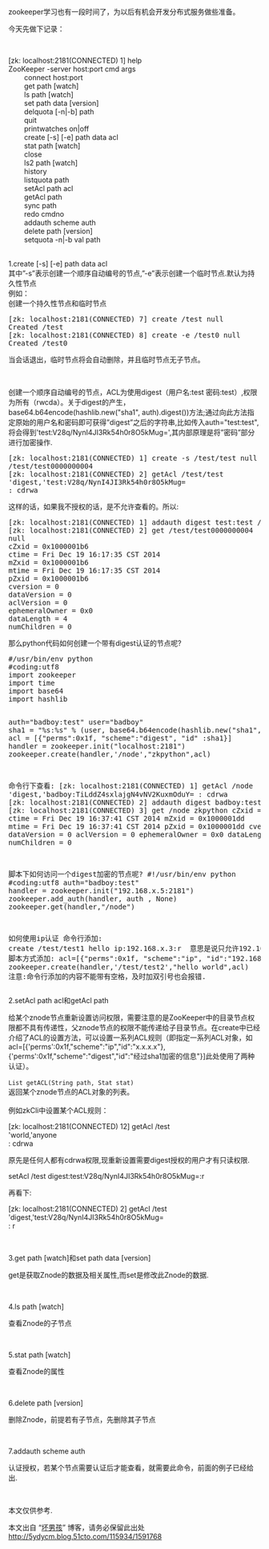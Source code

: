 <p>zookeeper学习也有一段时间了，为以后有机会开发分布式服务做些准备。</p>
<p>今天先做下记录：</p>
<p><br></p>
<p>[zk: localhost:2181(CONNECTED) 1] help<br>ZooKeeper -server host:port cmd args<br>&nbsp;&nbsp;&nbsp;&nbsp;&nbsp;&nbsp;&nbsp; connect host:port<br>&nbsp;&nbsp;&nbsp;&nbsp;&nbsp;&nbsp;&nbsp; get path [watch]<br>&nbsp;&nbsp;&nbsp;&nbsp;&nbsp;&nbsp;&nbsp; ls path [watch]<br>&nbsp;&nbsp;&nbsp;&nbsp;&nbsp;&nbsp;&nbsp; set path data [version]<br>&nbsp;&nbsp;&nbsp;&nbsp;&nbsp;&nbsp;&nbsp; delquota [-n|-b] path<br>&nbsp;&nbsp;&nbsp;&nbsp;&nbsp;&nbsp;&nbsp; quit <br>&nbsp;&nbsp;&nbsp;&nbsp;&nbsp;&nbsp;&nbsp; printwatches on|off<br>&nbsp;&nbsp;&nbsp;&nbsp;&nbsp;&nbsp;&nbsp; create [-s] [-e] path data acl<br>&nbsp;&nbsp;&nbsp;&nbsp;&nbsp;&nbsp;&nbsp; stat path [watch]<br>&nbsp;&nbsp;&nbsp;&nbsp;&nbsp;&nbsp;&nbsp; close <br>&nbsp;&nbsp;&nbsp;&nbsp;&nbsp;&nbsp;&nbsp; ls2 path [watch]<br>&nbsp;&nbsp;&nbsp;&nbsp;&nbsp;&nbsp;&nbsp; history <br>&nbsp;&nbsp;&nbsp;&nbsp;&nbsp;&nbsp;&nbsp; listquota path<br>&nbsp;&nbsp;&nbsp;&nbsp;&nbsp;&nbsp;&nbsp; setAcl path acl<br>&nbsp;&nbsp;&nbsp;&nbsp;&nbsp;&nbsp;&nbsp; getAcl path<br>&nbsp;&nbsp;&nbsp;&nbsp;&nbsp;&nbsp;&nbsp; sync path<br>&nbsp;&nbsp;&nbsp;&nbsp;&nbsp;&nbsp;&nbsp; redo cmdno<br>&nbsp;&nbsp;&nbsp;&nbsp;&nbsp;&nbsp;&nbsp; addauth scheme auth<br>&nbsp;&nbsp;&nbsp;&nbsp;&nbsp;&nbsp;&nbsp; delete path [version]<br>&nbsp;&nbsp;&nbsp;&nbsp;&nbsp;&nbsp;&nbsp; setquota -n|-b val path</p>
<p><br>1.create [-s] [-e] path data acl<br>其中”-s”表示创建一个顺序自动编号的节点,”-e”表示创建一个临时节点.默认为持久性节点<br>例如：<br>创建一个持久性节点和临时节点<br></p>
<pre class="brush:python;toolbar:false">[zk:&nbsp;localhost:2181(CONNECTED)&nbsp;7]&nbsp;create&nbsp;/test&nbsp;null
Created&nbsp;/test
[zk:&nbsp;localhost:2181(CONNECTED)&nbsp;8]&nbsp;create&nbsp;-e&nbsp;/test0&nbsp;null
Created&nbsp;/test0</pre>
<p>当会话退出，临时节点将会自动删除，并且临时节点无子节点。</p>
<p><br></p>
<p>创建一个顺序自动编号的节点，ACL为使用digest（用户名:test 密码:test）,权限为所有（rwcda）。关于digest的产生，base64.b64encode(hashlib.new("sha1", auth).digest())方法;通过向此方法指定原始的用户名和密码即可获得”digest”之后的字符串,比如传入auth="test:test",将会得到'test:V28q/NynI4JI3Rk54h0r8O5kMug=',其内部原理是将”密码”部分进行加密操作.</p>
<pre class="brush:python;toolbar:false">[zk:&nbsp;localhost:2181(CONNECTED)&nbsp;1]&nbsp;create&nbsp;-s&nbsp;/test/test&nbsp;null&nbsp;digest:test:V28q/NynI4JI3Rk54h0r8O5kMug=:rwcda
/test/test0000000004
[zk:&nbsp;localhost:2181(CONNECTED)&nbsp;2]&nbsp;getAcl&nbsp;/test/test
'digest,'test:V28q/NynI4JI3Rk54h0r8O5kMug=
:&nbsp;cdrwa</pre>
<p>这样的话，如果我不授权的话，是不允许查看的。所以:</p>
<pre class="brush:python;toolbar:false">[zk:&nbsp;localhost:2181(CONNECTED)&nbsp;1]&nbsp;addauth&nbsp;digest&nbsp;test:test&nbsp;/test/test0000000004
[zk:&nbsp;localhost:2181(CONNECTED)&nbsp;2]&nbsp;get&nbsp;/test/test0000000004
null
cZxid&nbsp;=&nbsp;0x1000001b6
ctime&nbsp;=&nbsp;Fri&nbsp;Dec&nbsp;19&nbsp;16:17:35&nbsp;CST&nbsp;2014
mZxid&nbsp;=&nbsp;0x1000001b6
mtime&nbsp;=&nbsp;Fri&nbsp;Dec&nbsp;19&nbsp;16:17:35&nbsp;CST&nbsp;2014
pZxid&nbsp;=&nbsp;0x1000001b6
cversion&nbsp;=&nbsp;0
dataVersion&nbsp;=&nbsp;0
aclVersion&nbsp;=&nbsp;0
ephemeralOwner&nbsp;=&nbsp;0x0
dataLength&nbsp;=&nbsp;4
numChildren&nbsp;=&nbsp;0</pre>
<p>那么python代码如何创建一个带有digest认证的节点呢?</p>
<pre class="brush:python;toolbar:false">#/usr/bin/env&nbsp;python
#coding:utf8
import&nbsp;zookeeper
import&nbsp;time
import&nbsp;base64
import&nbsp;hashlib

auth="badboy:test"
user="badboy"
sha1&nbsp;=&nbsp;"%s:%s"&nbsp;%&nbsp;(user,&nbsp;base64.b64encode(hashlib.new("sha1",&nbsp;auth).digest()))
acl&nbsp;=&nbsp;[{"perms":0x1f,&nbsp;"scheme":"digest",&nbsp;"id"&nbsp;:sha1}]
handler&nbsp;=&nbsp;zookeeper.init("localhost:2181")
zookeeper.create(handler,'/node',"zkpython",acl)

命令行下查看:
[zk:&nbsp;localhost:2181(CONNECTED)&nbsp;1]&nbsp;getAcl&nbsp;/node
'digest,'badboy:TiLddZ4sxlajgN4vNV2KuxmOduY=
:&nbsp;cdrwa
[zk:&nbsp;localhost:2181(CONNECTED)&nbsp;2]&nbsp;addauth&nbsp;digest&nbsp;badboy:test&nbsp;/node
[zk:&nbsp;localhost:2181(CONNECTED)&nbsp;3]&nbsp;get&nbsp;/node
zkpython
cZxid&nbsp;=&nbsp;0x1000001dd
ctime&nbsp;=&nbsp;Fri&nbsp;Dec&nbsp;19&nbsp;16:37:41&nbsp;CST&nbsp;2014
mZxid&nbsp;=&nbsp;0x1000001dd
mtime&nbsp;=&nbsp;Fri&nbsp;Dec&nbsp;19&nbsp;16:37:41&nbsp;CST&nbsp;2014
pZxid&nbsp;=&nbsp;0x1000001dd
cversion&nbsp;=&nbsp;0
dataVersion&nbsp;=&nbsp;0
aclVersion&nbsp;=&nbsp;0
ephemeralOwner&nbsp;=&nbsp;0x0
dataLength&nbsp;=&nbsp;8
numChildren&nbsp;=&nbsp;0

脚本下如何访问一个digest加密的节点呢?
#!/usr/bin/env&nbsp;python
#coding:utf8
auth="badboy:test"
handler&nbsp;=&nbsp;zookeeper.init("192.168.x.5:2181")
zookeeper.add_auth(handler,&nbsp;auth&nbsp;,&nbsp;None)
zookeeper.get(handler,"/node")

如何使用ip认证
命令行添加:
create&nbsp;/test/test1&nbsp;hello&nbsp;ip:192.168.x.3:r&nbsp;&nbsp;意思是说只允许192.168.x.3这个客户端以只读方式连接
脚本方式添加:
acl=[{"perms":0x1f,&nbsp;"scheme":"ip",&nbsp;"id":"192.168.x.3"}]
zookeeper.create(handler,'/test/test2',"hello&nbsp;world",acl)
注意:命令行添加的内容不能带有空格，及时加双引号也会报错.</pre>
<p>2.setAcl path acl和getAcl path</p>
<p>给某个znode节点重新设置访问权限，需要注意的是ZooKeeper中的目录节点权限都不具有传递性，父znode节点的权限不能传递给子目录节点。在create中已经介绍了ACL的设置方法，可以设置一系列ACL规则（即指定一系列ACL对象，如acl=[{'perms':0x1f,"scheme":"ip","id":"x.x.x.x"},{'perms':0x1f,"scheme":"digest","id":"经过sha1加密的信息"}]此处使用了两种认证）。<br><br><code>List getACL(String path, Stat stat)</code><br>返回某个znode节点的ACL对象的列表。<br><br>例如zkCli中设置某个ACL规则：</p>
<p>[zk: localhost:2181(CONNECTED) 12] getAcl /test<br>'world,'anyone<br>: cdrwa</p>
<p>原先是任何人都有cdrwa权限,现重新设置需要digest授权的用户才有只读权限.</p>
<p>setAcl /test digest:test:V28q/NynI4JI3Rk54h0r8O5kMug=:r</p>
<p>再看下:</p>
<p>[zk: localhost:2181(CONNECTED) 2] getAcl /test<br>'digest,'test:V28q/NynI4JI3Rk54h0r8O5kMug=<br>: r</p>
<p><br></p>
<p>3.get path [watch]和set path data [version]</p>
<p>get是获取Znode的数据及相关属性,而set是修改此Znode的数据.</p>
<p><br></p>
<p>4.ls path [watch]</p>
<p>查看Znode的子节点<br></p>
<p><br></p>
<p>5.stat path [watch]</p>
<p>查看Znode的属性</p>
<p><br></p>
<p>6.delete path [version]</p>
<p>删除Znode，前提若有子节点，先删除其子节点<br></p>
<p><br></p>
<p>7.addauth scheme auth</p>
<p>认证授权，若某个节点需要认证后才能查看，就需要此命令，前面的例子已经给出.</p>
<p><br></p>
<p>本文仅供参考.<br></p>
<p>本文出自 “<a href="http://5ydycm.blog.51cto.com">坏男孩</a>” 博客，请务必保留此出处<a href="http://5ydycm.blog.51cto.com/115934/1591768">http://5ydycm.blog.51cto.com/115934/1591768</a></p>
